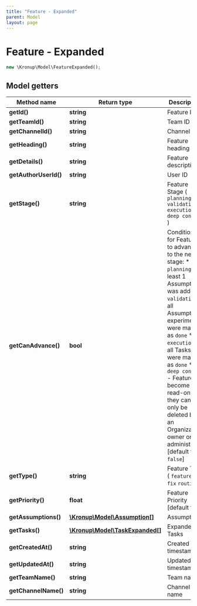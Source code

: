 ```yaml
---
title: "Feature - Expanded"
parent: Model
layout: page
---
```


# Feature - Expanded

```php
new \Kronup\Model\FeatureExpanded();
```

## Model getters

Method name | Return type | Description
------------ | ------------- | -------------
**getId()** | **string** | Feature ID
**getTeamId()** | **string** | Team ID
**getChannelId()** | **string** | Channel ID
**getHeading()** | **string** | Feature heading
**getDetails()** | **string** | Feature description
**getAuthorUserId()** | **string** | User ID
**getStage()** | **string** | Feature Stage ( `planning` `validation` `execution` `deep context` )
**getCanAdvance()** | **bool** | Conditions for Features to advance to the next stage:    * `planning` - at least 1 Assumption was added   * `validation` - all Assumption experiments were marked as `done`   * `execution` - all Tasks were marked as `done`   * `deep context` - Features become read-only; they can only be deleted by an Organization owner or administrator   [default to `false`]
**getType()** | **string** | Feature Type ( `feature` `bug fix` `routine` )
**getPriority()** | **float** | Feature Priority   [default to `1`]
**getAssumptions()** | [**\Kronup\Model\Assumption[]**](../Assumption) | Assumptions
**getTasks()** | [**\Kronup\Model\TaskExpanded[]**](../TaskExpanded) | Expanded Tasks
**getCreatedAt()** | **string** | Created timestamp
**getUpdatedAt()** | **string** | Updated timestamp
**getTeamName()** | **string** | Team name
**getChannelName()** | **string** | Channel name


